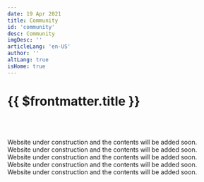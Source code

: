 ```yaml
---
date: 19 Apr 2021
title: Community
id: 'community'
desc: Community
imgDesc: ''
articleLang: 'en-US'
author: ''
altLang: true
isHome: true
---
```


<altLang />

# {{ $frontmatter.title }}

<br/><br/>

Website under construction and the contents will be added soon.  
Website under construction and the contents will be added soon.  
Website under construction and the contents will be added soon.  
Website under construction and the contents will be added soon.  
Website under construction and the contents will be added soon.  

<br/><br/>

<style>
   
</style>